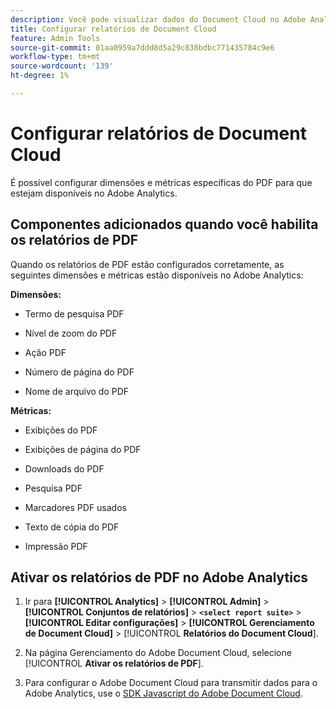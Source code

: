 ```yaml
---
description: Você pode visualizar dados do Document Cloud no Adobe Analytics
title: Configurar relatórios de Document Cloud
feature: Admin Tools
source-git-commit: 01aa0959a7ddd8d5a29c838bdbc771435784c9e6
workflow-type: tm+mt
source-wordcount: '139'
ht-degree: 1%

---
```



# Configurar relatórios de Document Cloud

É possível configurar dimensões e métricas específicas do PDF para que estejam disponíveis no Adobe Analytics.

## Componentes adicionados quando você habilita os relatórios de PDF

Quando os relatórios de PDF estão configurados corretamente, as seguintes dimensões e métricas estão disponíveis no Adobe Analytics:

**Dimensões:**

* Termo de pesquisa PDF

* Nível de zoom do PDF

* Ação PDF

* Número de página do PDF

* Nome de arquivo do PDF

**Métricas:**

* Exibições do PDF

* Exibições de página do PDF

* Downloads do PDF

* Pesquisa PDF

* Marcadores PDF usados

* Texto de cópia do PDF

* Impressão PDF

## Ativar os relatórios de PDF no Adobe Analytics

1. Ir para **[!UICONTROL Analytics]** > **[!UICONTROL Admin]** > **[!UICONTROL Conjuntos de relatórios]** > **`<select report suite>`** > **[!UICONTROL Editar configurações]** > **[!UICONTROL Gerenciamento de Document Cloud]** > [!UICONTROL **Relatórios do Document Cloud**].

1. Na página Gerenciamento do Adobe Document Cloud, selecione [!UICONTROL **Ativar os relatórios de PDF**].

1. Para configurar o Adobe Document Cloud para transmitir dados para o Adobe Analytics, use o [SDK Javascript do Adobe Document Cloud](https://www.adobe.io/apis/documentcloud/dcsdk.html).


